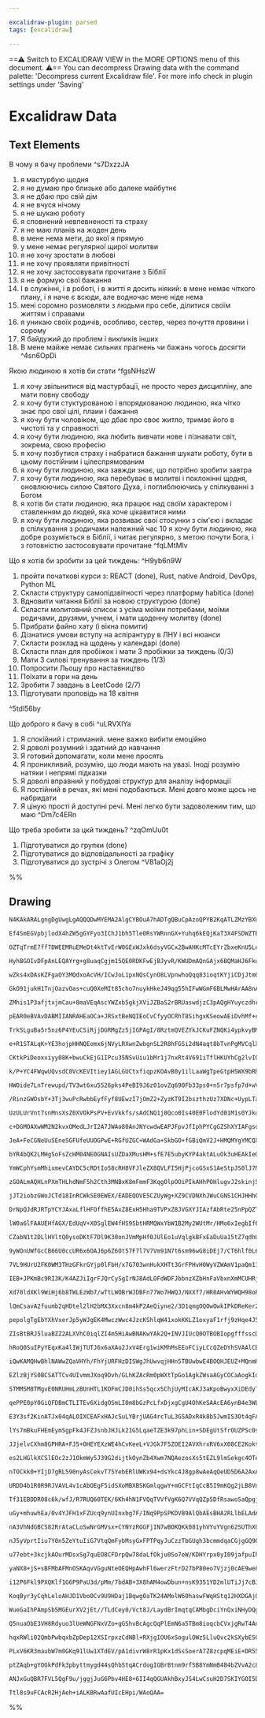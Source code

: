 ```yaml
---

excalidraw-plugin: parsed
tags: [excalidraw]

---
```

==⚠  Switch to EXCALIDRAW VIEW in the MORE OPTIONS menu of this document. ⚠== You can decompress Drawing data with the command palette: 'Decompress current Excalidraw file'. For more info check in plugin settings under 'Saving'


# Excalidraw Data

## Text Elements
В чому я бачу проблеми ^s7DxzzJA

1. я мастурбую щодня
2. я не думаю про близьке або далеке майбутнє
3. я не дбаю про свій дім
4. я не вчуся нічому 
5. я не шукаю роботу
6. я сповнений невпевненості та страху
7. я не маю планів на жоден день
8. в мене нема мети, до якої я прямую
9. у мене немає регулярної щирої молитви
10. я не хочу зростати в любові
11. я не хочу проявляти привітності
12. я не хочу застосовувати прочитане з Біблії
13. я не формую свої бажання
14. І в служінні, і в роботі, і в житті я досить ніякий:
в мене немає чіткого плану, і я наче є всюди, 
але водночас мене ніде нема
15. мені соромно розмовляти з людьми про себе,
ділитися своїм життям і справами
16. я уникаю своїх родичів, особливо, сестер, 
через почуття провини і сорому
17. Я байдужий до проблем і викликів інших
18. В мене майже немає сильних прагнень чи бажань 
чогось досягти
 ^4sn6OpDi

Якою людиною я хотів би стати ^fgsNHszW

1. я хочу звільнитися від мастурбації, не просто 
через дисципліну, але мати повну свободу
2. я хочу бути стуктурованою і впорядкованою 
людиною, яка чітко знає про свої цілі, плаии і 
бажання
3. я хочу бути чоловіком, що дбає про своє житло,
тримає його в чистоті та у справності
4. я хочу бути людиною, яка любить вивчати нове 
і пізнавати світ, зокрема, свою професію
5. я хочу позбутися страху і набратися бажання 
шукати роботу, бути в цьому постійним і 
цілеспрямованим
6. я хочу бути людиною, яка завжди знає, що 
потрібно зробити завтра
7. я хочу бути людиною, яка перебуває в молитві і 
поклонінні щодня, оновлюючись силою Святого 
Духа, і поглиблюючись у спілкуванні з Богом
8. я хотів би стати людиною, яка працює над своїм 
характером і ставленням до людей, яка хоче 
цікавитися ними
9. я хочу бути людиною, яка розвиває свої стосунки 
з сім'єю і вкладає в спілкування з родичами 
належний час
10 я хочу бути людиною, яка добре розуміється в 
Біблії, і читає регулярно, з метою почути Бога, і з 
готовністю застосовувати прочитане ^fqLMtMlv

Що я хотів би зробити за цей тиждень:
 ^H9yb6n9W

1. пройти початкові курси з: REACT (done), Rust, native
 Android, DevOps, Python ML
2. Скласти структуру самопідзвітності через платформу 
habitica (done)
3. Вдновити читання Біблії за новою структурою (done)
4. Скласти молитовний список з усіма моїми потребами, 
моїми родичами, друзями, учнем, і мати щоденну молитву 
(done)
5. Прибрати файно хату (і вікна помити)
6. Дізнатися умови вступу на аспірантуру в ЛНУ і всі 
нюанси
7. Скласти розклад на щодень у календарі (done)
8. Скласти план для пробіжок і мати 3 пробіжки за 
тиждень (0/3)
9. Мати 3 силові тренування за тиждень (1/3)
10. Попросити Льошу про наставництво
11. Поїхати в гори на день
12. Зробити 7 завдань в LeetCode (2/7)
13. Підготувати проповідь на 18 квітня

 ^5tdl56by

Що доброго я бачу в собі ^uLRVXlYa

1. Я спокійний і стриманий. мене важко вибити 
емоційно
2. Я доволі розумний і здатний до навчання
3. Я готовий допомагати, коли мене просять
4. Я проникливий, розумію, що люди мають на увазі. 
Іноді розумію натяки і непрямі підказки
5. Я доволі вправний у побудові структур для 
аналізу інформації
6. Я постійний в речах, які мені подобаються. 
Мені довго може щось не набридати
7. Я ціную прості й доступні речі. Мені легко бути 
задоволеним тим, що маю
 ^Dm7c4ERn

Що треба зробити за цкй тиждень? ^zqOmUu0t

1. Підготуватися до групки (done)
2. Підготуватися до відповідальності за графіку
3. Підготуватися до зустрічі з Олегом ^V81aOj2j

%%
## Drawing
```compressed-json
N4KAkARALgngDgUwgLgAQQQDwMYEMA2AlgCYBOuA7hADTgQBuCpAzoQPYB2KqATLZMzYBXUtiRoIACyhQ4zZAHoFAc0JRJQgEYA6bGwC2CgF7N6hbEcK4OCtptbErHALRY8RMpWdx8Q1TdIEfARcZgRmBShcZQUebQBObR4aOiCEfQQOKGZuAG1wMFAwYogSbghmAHYAEUwjIwApAEEU4shYRHKoLChWksxuZwBWAEZEgAYeIcn4ocqRgA4AFgA2

Ef4SmEGVpbjlodX4hZW5gGYFyo3IChJ1bh5Tle0RsYWRnnGX+Yuhq6kEQjKaT3X4FSDWZTBbjjP7MKCkNgAawQAGE2Pg2KRygBiEYIPF4vqQTS4bCI5QIoQcYhojFYiTw6zMOC4QJZIkQABmhHw+AAyrAoRJBB4OXCEciAOq3ST3WHwpEIAUwIXoEVlP6UoEccI5NDrMEQNgs7BqLb68Yww0U4RwACSxD1qFyAF0/pzyBkHdwOEJeX9CNSsOVcKc

OZTqTrmE7ff7DWEEMRuEMeDt4ktTvErW0GExWJxk6dsyVGCx2BwAHKcMTcEYrZbxeKnU5LeIB5jVNLdJNoTkEMJ/TTCakAUWCGSyTtdfyEcGIuG7tcqGfilU+I0ziz+RA4iJ9fvw27YZMT3D7+AHhu6mF6EkASCCoQDiIIA+EEAPCCAYRBUIB5EFQgEYQQAMII+n6APwggACIM+v6ANwggCsIK+gAcIOGlAACo9OUD4vh+35/oBIHgVBsEIe6nBQ

HyhBGOIvDFpAnLEQAYrg+g8uaqCgjm15QE0RDKFwEjBJyvR/KWUDmAQnGAjx6BQMaHJ6FkuCBkw3poLGh6GpigKBgQKE3mhT5vp+P4AUBqBgRBMHwRyuBCFJABK4RkRR8JCAg24KQAEgCQK3qgIxJEMBQAL4bEUJRlBIHAAJqIuMbAAI4ABojPFABqC4ojZADiAAy+DjCOABWyR/B0FEQIE2BRBwkJIH8AxoMMuzaCsnz1qmLyrKsfzMc4KwnE1I

wZks4xDAsKZFgaOY3MQdxoAcVH/ICwJoL1pxNQsCynO8LVpnwhoQqq83ioqtKYjiCDjJtm0ciSZI2lSNLoqdDLkBwzKspkAmGtyvLKqqFTohq8YKlKMpykDEpKoKpXqkmmrCNquq1n8xqkmataWn8d32o6eRul9noIEpqAqQGQZ1eguBDOGw7EFGTohSUJXcKcYJBfGCCnvq7xDDzKznIJebltwKw8EsAtlpwVYcDWaBLNMuwDTs7adsEi69v2Lm

GkO91jukH1TnjOazvOas+cuQ0XeMIt85cho7nuykHkeJ49qg55hIFwWGmF6BLMwHArAA8nA1SEByTMMqhtWDGN2gK5UzXzCs8TvAsXXbOMCxxw8a4p0s61TGnhpTTNLFjNobzxDsLwbjwby7TmkieUtqDNfN+0UYdwOoo99LoLi+KD9dpLkhGD10l0L1vWyn05t9/JQ+UMNit30rTbKaANyUR3Ir90MA7DhpapIdNI2pJpoxa81Yw6BvugTRMk97

ZMhis1P3afjtxjmCau+8maVEqAscYWZxb5gkjXViJZBaS2rBRUaswdjzC3pAQgHYuyczdhrQcNNdYTmyLjGcc4FyYJGObS0RZTiVB4B8Vyu59zfxKBiF2Z5sFXlQhIXyWFXz/kAIIggAhEHfKBX875AByIKgQAkiDPkACwggBeEC/AAHQ4HELCsjoKoGke+Hh4jTJ/kgnBQA7CCABkQQAXCDqP/L+Z8Gj/wwTMagHhgBOEBEfw2RgAVECUatVR6j

pEAR0eBVAvDABMIIANRAHEaOCa+JRSxtBeNQIEoCvCfyyOCRhT8SihgxKSeowAEiDvhMf+cReFnyCKUU8LCvDgLPkCWo2RcEwlqMCcBaC1ToKyOfAI4JqB+H/gCfw0C/5ACiIO+JRlRMmoDUfYgpJlIL/mSYE8ZPTABsIDI1pGjWlGKUVnOJ9jWnqLUTwnZ/C4LUA0VYr8JjnyAHUQLCYEvwflEUoxIqBPyvl2eM2C/5XGoFAtBQAzCDvkgl+UCb

TrkSLguBa5r5nz6P4YEuCSiRjjDGRMgZz5jIGPAgI/8RztmQVEZYkJCKuFZNQKi4ypkvyBMBTisCcEQkuPafw4JCKVEkrJZ+AxfD+HtKqe+QJ2K4ImXAo+OC3SJkGNQIARBBglQWCZchFniSWABEQZ8oF7kBMCVc7CizZnyIRdE1AgAwEG2bwyC75FnBNkckk5nT5lFKZTa7ZizRVMqwtI9poqjHjOCecupyAlHzNeRM/ZnynzBP4Rc35VjgIzNk

e+R1STALqK+YE3hojpHHNQEomx6jNVyLRXwnZwbgnSL2R8hFGSi2dN4aqt8bTvnPgMVCqlX4cUSrxdIox8EhVWN4dBX80FqBKOkcEmFcFEkaqua+VAzr+H8LuagatYF/z8vggispP53y1PyeIoJVyBkNozY+YJgSTk8qgnS58Jy+0COgqBE5SjHx3ughKypQE50/lMnC2pi6Am1o/Ai0ZqBAD0INhBxmjnVhPdT2/C07bVwRMfokxJ7F2yOyXBAZ

CKtkPiDeoxxiyy08K+bwuCkEjG1IPcu35NSvUiu1bMr1j7nxRt4V691iTflHKUYhCg2lvIQGJZMgRQiRHiKkXIxRyjkXeK0VM3RF7jF2IsVY6ROa7GOOcW4jx0mNG+J7Rq0J4TIkcANSS+J74J3JNSVmjglaSW5J3Q2yxJSA5jIqVUmpdT3mNOaTUxlnTum9P6UMkZOntHTNmSh2RSyVmyLWbIjZHAtmBreSGw5mboPnK1Z+0CdyxGPJiS81LHyv

k/P+YC4FWqwUQvsdC0VcKEVItiey1AGLGUCtxfiqpzKOAvB0y1ilLaaWgTpeGtpHSWX9bRRyrlPLAl8o66ZEVYr1ESulbK+VvXFXvNQCqtVYjJ3XIAjqq1kmBoxONfM015rLXWt/XaiCxTgmOvmbO11P52Oeu9b6hx/qOApeDSVsNEbmPRtjfG39ian2oBTWmjND6OA5riTItpj5C24e9aW95PCK0xKDdW/99bwJNqqdSwV7b01dsFbovtA6h0cB

HWOide7LnTrewupd/TV3wt6xu5526pks4PeBI9J6z01ovZq690Fb33ps0+n5r7psfp7d+wVBPwIAd60B0DAFwPmq89B0ysH7sIaQyhy16HMO9ew0WvD/4HEEex6GkjZGKNCv/NR9ZT5BXHYY/L0HrHTkca41wIiWRSLkXuPNGiWR6KMXwMxKB7QehiW4uUPis9oGkGEu4NPEloDST+LJKIClSCPydmpUgGkOBaQ4egQTPDhPCIO+JvVUnYmaPC/J

/RinzGWOsbY+3Tj3wuPcRwbbEyfFyf8UEwzI7jOmZ2+ZyzKT9I2bszthzUz7XDNc+UypLTan1OaU0o//muk9IEcFvfQGSXd9jVFmLpa4sv8S8lu3zv0snMyxc65OW8sHkOAnkitAciNvk/kAUgUQVJFwUtUoUYUGtesms2VptWtMVukcV5k8UCUes+tms0DBsychVRsGUJtetWUdsWtOUBE5sFths0VRVZlVspUZVII5UFUdM9t1UWd6NTt9ULsT

UzULUrVnt7snMnsXsZ0XVOkPsPV+EvVkkfs/sAdCNQ1j0Qco0Is40E0FlodYd01M1s0YJkd800deFP9kkscQ1ccq0/1NcidG1m1iCKdO1u0ad+1B1h1R1RVx0fwWc2cXUOcAll1ud10xkt0ENBdNVLlhcZE4Jj1T1UBz19EpcAkZd+E70EcFcX0TJld51Vc4If0Nd9JAMYldcHcINDdo08JzJTdEMEMLc0MMMsMYkcM3l8M1DiNSNyMMMPcvcEsf

c+DGMOAXwWM2N2kvxOMedLJrI2A7JWAo80AnJNYcwdwEAPJFpvJfIphPYCgGZShXYIAFgsoKAbJkpsBaJmAUQGhCB4gjAAAFdQSQeKDQN+YqeAUqcqSqaqDkcmKhOOEWK2DcNYHYBYeIFBCAbqXqOIRFFOHgI4KuHgEYUYP4EuDeFiIaP4JuLY7gSoUYJqIYU4IYJsKhB4IaW2HMDuaEeUCGE6PuCAXEVcEYbAIqLWEeO6akekyeJkFkGeDkeePe

JeA+FeCGNeUuSEneSGFUfeUUOGPwE+RGfUZGC+WAdGa+SkbGO+fGBiQmV2J+HMQMYgYMCQXASod+SMJU1ABmdoT45mVmWEDmV2JYd4PmKYA4MBIWNAQBMWQ0UscBKWGWVAH4TaIYEWX0w09BVWTBd2VYkobWUcccfWQhQ0Y2EhP+chS2FYSoVcSE+2BhVSNY48ZEV2WMvY4oA4n2LkZQZgCsNyZgIwSUcOO0yOHSaOb0pFS0OuZcE4JsPmJYCMzY

bYR4bQK2LMHgSoFsZcHM04NE0GNAIsUZDaXMusHM+sfE7E5ubyKYP4aktALuOk3uHEAkIeQcDksebk56Xk96dkd0HkBeGU4UuU8GRUcUjEyU7uIU4UEU+UhGaMM+HMFGU0NUq+TGTU2+FMueB+fUyvQ0l+U0hYC02mK0g07eJ02sKuOsB4T4IuHMf0r0liWcv0mBSsOBWsCckaQBR4FYZWDBUsthHMBM4gPBZMtAacVM4hU2MhFcDMMMsMzOOhB2

YmWCphYsmMhixmevCAYDC5cRDtIo58cRH8VFJleZX8QVLFI5HjPjcoGSxS1AeStpJS0lJ7NSjSzAwiL6YiSPCiWhKyuPBiJiZMYqVPLiAvTPDkISESfAfPLoIvQ0EveSHUcvGCxhSAdSfwOvHSCQPSuSwwoyrCFSlDdS3pAVWY2yeyJY1AFYuhDYrc2sPycswob2I4zkWKLKAAWSgAqvwHoGbM6FbKz0gHJjmGeCODXDrgnKoXxLbENG6hGizhbA

zGOALmAQHLnPXmTHLhdNmF5h2Cth3MNBxK8mFmmF3KqgOlpOOiPIkAHhPOHlugvJ2skinj5I+gFPvK/LVB/JfJBkms3i2t3kXm/OfJzGPk/h8hVNRhAp8gxmtHApxjYsNhKA9F1IrzCtKHgopniCQo+tQoEHQrQDeDDObGbEHMgHwoLH1A+HRtzAllIulngRzJeGmDWu9ijIQFNljJwR1iTMnEgpKDTK4uXEzAHIhJ5jJrWMDCEvhogGYRLNYQvD

jJT2iobzGWoJCTd18InRCWkSE0EWEX/EADEQOVE5CZUyWg+XZ9CVDNXhJWuCGNS1CHJHHhGlDzT8PdSxTRJRSglrZxcyvJBWqpWZfS21SpXLaRC5flBKpRQyxSk5c5HpDQi5VraLL5GnGI1AFW9gk5GNf8OCdXGzP3fgifcWtA+2vSSCbrC5V8E5KRXTUNCO58L5WdLO+nPpOCcAhxUHbZEVWg11QLC20I8bJlKJNO4yDOv20RAO/JAy/FL7OFeJ

DrNpQJdRJRTpYCYJAxaLflHFOffhE5AxZ8ExH5Hha9TVPxZ8JVGXYJIAzfAbRte25nPpQZT8TpaLX8fpI5CdZO+RGzbfHFXfE5DO+ZJWoxdfSpDpBxWpODGzaOmXW5ZtWZSu0pduz8Tu+K/278XuzlQJRZDNUOz5POqxJRSpPpGVetNrdSttFdE+0LRK9O0fQVLununpJpH5ERflFNWrRAzpTpVB5erO5JUQyRFHL8M9EevFUROur1V3fSwAQhBA

lW0a6lFAAUEHfAGX/EdUqV+X0SglEW4fHS9SbtHRMQWxYbW1B2My2WUtMr/HMo6xIegbIf6SVtES+WizloCJs0kf6RMUyM11/SxSpVaXkWnWgw7WggcVIZMuhyURVvyThWvqSUrp5yeV0Y7qIb7ozSMp8eJ0Hpd0jtoN4S3RMUFSUQlV4QiQAHJXFxFbVEN/xVNqGKlVH1G76JURcEj/xu0lFosYJFlj8nw+FGsCHImcUjHA7TlL71FictFglXEF

CZabN1t2DLlHVltQ0ysoDKtF7Dl9K30onJVmMpHf0JUlEo1uVqlgkBFxEaDuUa15tZ7qdhUmC1FtKpLBMJbR1ejgm4kS15aRNlbVadsNbuUtbFcNFx19bDadDUATbFtzbJ0ra99bbCG57BF7GhFnaEq3bVUvxPaYX9LfbIHu7jHgcQ7p7C7Z9I7o6xC46E7f0lFb7JNts7aomXws6Qkc7kGC7w6cXi7pD+Ey6lEK6q6a75k67uUG6ekm6ucW6esl

9yWOnUWfGcCB66U0ccUR6x6OAJ6p6Z6Ot57F7l7V7Vm91N7t6sm96wG8iDEj7/CT6hlf0L6r6/C+C76lEH7BUn6/wonX737MJP6mVv7K6iWOB/6KlcsgGf7QG2nwGonOmYGV14Hycw7aWGH0HfxMG8JfDWtcH+l8GImA2RWYmoGunyH+0FtqGED6s6GbNKlENnxmHklWGJMOHScFGeGAlSMBGhHuUtCxGJHVmJ7mM5GuHq2VHII1HvbS3NGo1tG0

7VL9HUrU2FK0WM3THzGFkrGYjp0lFbH/x7G703wnHukXHTt3GrFPHvH0WyVZWAmV1paQm11gDdWIG02J3e74m6VEmtVknUn0mOBMmcm8n7tCnimTVJ7u3ymfxKn4i0damOB6noJGmvNzDWnk27Wx3Yn0X3UemG0DF+nBmjFhmlFRmXnOlJnStICKs2k5nXluUdFldBVlnfkW3WsbNNmPMdn+E9nZtDn6CTnGCVsBTrKHJo9w8oB48nLZoXKbxfLe

IEB+JPKmBc9RI3K/K4AZJiIgrFJQrCySgIrNJ8AdLOFdWDFJbbnzXZbHnFaVbxnXmMCUHRjtavm9aDb2C/mAWzbqkLbNUQWbbz2onhMoXwJvbXa4l3aEWvaXbxEUXL2fHg6rEsX6Xe1cXR18WZlCX6GOASXtN/XoPBVKXs63xaXp8wvJ0S7RUWWOA2XQ1q6tDOXx1uWAteWQj+X/M27EuL3x2xX+6FC4lJXh6qlZX5WsXjmDMF7WtVWPl16FnwIt

Xd70ldXKl9WiHj6b8TWLEzWb7/wTtLWOBrWJDBFn77Wo7HWQJ/NXXf7/HR0AHvWYWQH98oPavYOunYHQ3EHXEI2OA0HQIMGQvY2cHAk8GOA79fGU3iHRX0XM3KHQ1A06tYV82GGi2S3Ok292HkjOGq2lGa2s7xFBHhHG2OBxHJHpG224J5HFGg8u2e3dVOl+23xNkh3kqDGYP03e7l0zGLGinDt52OBF3l3HHq112YJN3TlomvGfH92/7glAnj3x

lQmCsavA2fuumb2qHDtel2lH2bMX3Xxcn8m4kP2AeQiyne2/3D1qmgOQOwOwkIPkDReKer2el4OflEPkOhmfx5l0O2DMOfdukcPytoCr1KPCOFmSOpUVnHV1mOBqPtndn43kneVOulsznoJ0r5jMrHJSBnJcrNiVr9RCrig2YKySryhkohBaIRg2AAAhSoZwQgeKAARRgAaBHGUGICaEkDtA4AAGl6qviEAKpqT2zW4aFtBNpgFRgBzRZ0xKShz6

pepolgTgEbYXhVxerJp5yWJgEK4MwczWwc4JzcKShlqW41xokKKLZ1oxyaF1rfj9zHqe4J5drWT3TsADrR4aZLyTrrz+S7yfpnrrrXrt5V5Z+PyIYrr/o3/IB3qrSE0JTqqWYiIoNStoCCkDXvhg0FOpMY0uTAgC4AWg8pS0v+TQA2loALZVACzDaBp80KmCU4HXCbAXB0wnpLGrwCrhkCCaQZDcAnHGgpg1+qCCmlTQkrEhcEdNAhFAI4omxSEm

ZIsBtBRJ5luaBZZ2ALXVhC0iqlZI4m5HiAwBNAKwYAk2Q+INVJIUcQ0OTBOBIopgfffsscDljT8h+qAHqJ3xRLUIBy64ZkhNVLhUIMkvZXqGuR+CblcSs0duBtU7gn87+jJE8oSDPKHVb+x1aAKdRvJNUuQl1F/r/0Bg/wP+91XgCfx/7LxfyipNAZ9XPjfVQBf1HMDfEBrOhga1EaCiIOfjwCQwefWGihREoI1MEPpC4ANAGhUC8SuNTGtQIogb

hRoQ0SuIPyYEqxKa4lIWjTUTJ6x6aXAo2JxV4Erg1wiKMhMsEEoFCiyLCcQZeDYhSVAAlCBnITKw7FKlgzjacoo6XjLpHBHgbrI/sFzUWhABWEEN1h5OZ7uTh6RK1dhRyA4QliOFccbKnHeytx0cqJ5nK7CATpJyE4idxY4nHyr8Mkj+UcwgVMvODUU7hVq8kVVTssNWFJUzK6BCCFsJuF3D9hb+J4XtDmILEOOyxOPsLT5ruR8qyfXYqny9iGkj

iQwKAMQHwBhlNAWwZQaVHYh/FhYjURFHzDISWgJhUwvqjHHn5TBUwbwE4BOQHJEUZ+MQnmKtFGCzBNoi1RuCSJYjyiSge5VAAeW2pn9+43gmqOyT8H3RPBjIV6GdVvJfQwhj5F6pEPf5ilP+cQ8IQkKPjwwkhToIAeFRAHqkwKEA7IexSgowCZhoUKGogJRClDkhvNX+HiT0Eiw5g80RoejDGBUDAy8CcEqLFbAdDSgzAnoQsPjLsCBhnAnIUQh4

EZlzBjYS0BCSATTCv4UIvmmJXoq9Dvh/GLhKZAcRm0pWXtTpGo1AgkZWsaAGyCOCaAogkIqAAABTEBOACAAAJQnIbIQgOECclrzCRGASiVAE0GpAIgSAJyTsPQGDjMATkDxGAOoE4CoAKqWUJzqgH4aFMBE5lUCI7SEQW0amz4SetIk05jYL8ORV9DMn4TcE0kHASQLgE0BqARIQ4kcTqDHEJc7w+aIJslzOZ30MO1ybYSPX0rX5rx4EcRMONHEg

STMMSM8TMgvE0NRUHmLzBUnHTL1KOFmCJD0ihSs5qcxSChjUyMIcAKJ3aKpoBwyxXiDEdyTNO+EfD7JHUptQVOJlcYvIge82GzKhOAkjdUAgAfBARsl9DrEqgdz1pJGgiIcban57RY8i8EI5OhLKSiMFWAqCdFoiqSCpU0giYCJ+DUl8JJ6/SWRArU/DzJAA2CCABcEEADEIPdiyY2ZZEoiWZCRnwZYSuUNrRtB+wWRltvcn4fJOz1UwPdAJaEkn

qePPE0pY0GiQFDBmCTLITEv6XidgOSmLI0m8bGzPcLfxDjxgCgU4OhKeSAAcEA6ynB4e3WLpD8jjSa9cp+U73IOJGDFT0JiKGJBJPvGYo42dk9+rkn0zRZnGtSJWrCmfBEpOp+6DrPMijQjYgpb+SbKgEADoIFcNQCVB42gSVTIMXmRZQOYUANEMaSHE8AFAlQdqZ4gkklpNmTHHtIfhLSKEekiwVACYnpTt5uMmoZCJcxiSNjmx2KVsU9KESdiD

E3Y3sf2KinATJx04qALOIXCEAFxHAJcSuLYBrjUAG4rcTuL3GSADxR4k8b5JwmIS3Ot4qFA+KfFkFXUr4iLB+NVSYQlEP4v8eJzBnjjQJ4EuNpM1OysENsuU+Cbuj6RIT9KokxmRhNinYScUubLZk00Ik1o0pEqUiQcgYlUS+k/aWiQjjlna9mJP+ViexJOScTuJ6UjrPxKtSCTECX4/mehMrRSSseZrXbPJKsSKTPwg4lSSYjUmVINJcELSTEh0

lYs7mBkuFHEmEymSgpFk4JFZJsnbJHJLk21G5LqaeTZE3k97phLin+SDEgUtSfrOUZPSc0siCKZ0hNkxTcZ8U2ZIlJywQQUpxEzpBlKqnG4UpOU7YaywxHNSipJUkXhVJxRVS+GISWqa0l/aNS65gxFqW1MayTSNavU/qbhCsRDT12I0saRNMklTSsCqAWaYKjUkLSKCMSFaSiJxTrTYGW0r1DtL2kHSEAR0k6WdM6mXTik100yLdM7RBTHpz0sb

JJjelvCXhm8GPHRA+FJ5+OHEYEXzWE4hCvKeeL+VJGk7F5ZOEI2AVXhrxRV6xX08CE2Koktiap7YwGcDL7EDiTZEMmccTBhlwyEZZAJGcQHXEIBNxcgdGfuPhnYyO8ecy8UhMJn3iS0JMgVk+DM5x1KZ+2GzLTP/F4AGZ6EzxGBJHosyoJP4GCZzKqQISeZbnPmUBIFkGpKFuEsWQROAhESpZzyLJrLKnTyyaJ8EZWWotVlKyNEGszRc8i4mwQeJ

es2LHGlkXCSlEOc2zJ1OkmWy5J39G2dijtkOynZb4Xwm7NQAezosXs5tEZL9lmSekgc4OTeNDnOTXJsXDyV5J5xAYZFxOZOT0lTnPJ054U/8JFOsVbIZFcdV/ElMrmpTdZLcrKdXJ6S1yHhXqQcQ3NKkxJm5gqVubW3bkKz6puqP9j0iam9zWpjc5AoPJ6k4o+pz4AabonHkrpJ5mqaeV1NiLTT55qqReWb3WSLS152DQVJvJXTbztku0ymvvMPm

nTOCkk0+YIjD7gRL590nyAsCekvT75YebERlUWKx94+dsYkc4J8gp8wAeAqQeUD5D6A2AxACgCsCMBwA8+1efAHaHiBQAIoPAWiHaHoAAB9JvuUG+Jt91BgwF4FbASDnBmwW0JsHMHTjD95go5AcosFFgDRUaLoiAOiULBPAUxs1dMKv0YELQk+c/DJFQnWjAI3g+JfEpCVVHqjkQng7ECAghL1hr+nJceE9Hv5GjghF1Z/uaNf6WiBA0QiUraKl

URDD4b1R0R9RJVAVL4v1cAbOEgF5idSXoMBXBSKGmlqgwY+mGCFtIqCcB5I9mKQg2jLB8VnwOofqEnLxiyKm8dmpP3eC0VoyNYzMWwNpo5jtSwwgsUuHMGWwRoVCXGvmQrGiCMxCASQRnwkBCAso5xeKPgAii4BYVjVVkfVERTz9c4BwGhCmBRIZhsVRgzQdoEARglFgYZVsJ1GLif984CQHMgnHrByw1wcopwfSuVHgg3BNJW6qfxFVeDB4Pg3U

Tf31EBDDR08c6k/wfJ/R7RUQ60TEK/6Kh4hN1FVQqTVVfVgK6Q7VVqQZp5DfRsawoSaQpgjgzVfoioX/A+DTABBOZZ1agFATEV8aCY2sMnBdKjBPgBgzoXRUFr+qIATFFioML1Uhr0yYagBJ8AnIfryxwlCGvzXjUfzygZw83jXUMg4QTUxc44fxhQ0QRwIWhdDcZCuxYbnheIyiFxx46fC+OdYwTugA8oAjvKtGwvEAoCogLgqkI5GDCJU5qd0A

uGy+mhuwhEa/0v4YJFH1xFZUcq9ynUInxbg7F/INq9PpSPKDVB9AlQbAEsBHA2RLlbELAdADUE5hyYzgfNU8GzJWwiwJwFEosFxrQkQEeK9aHzCtggIxRVgjEqMDiDIkq44wNmsiUcFLVFRhA5PIgP7XH9B1PK7UYKqOqajAhD/WdaaMlULqN1Vo18jaMHXrq/+ZUVVYAJ3WaqwBHonVV6NyFch8hJ6o1WesQG0RL1JW/Aa7BLVzBRoTql9eAmTA

nA3VhNdGBCS82RrAtaCLoSwNrGMVsx+CYNYzRGGFjIN7wBOKQKk081yhVYuYVgn62SUThXCUDO5mQyuswkrPEbDwmPx443k/KbKVYjhSLKbMsEZ8CrUcUnjQM7qTVOwUt6vgmmhPVTC4mqILIh6KdTxKBgD7VFnZnuAVCcguT6JP8GtVtIlgNSgZTI26VInUhOR9NXwu9WlvJUmSiJGuakhbAYmCQxIlEhqNpCOnu270Fk86HKefWgiAN5Wntf8E

nJ5yVprtIiu7Y0n5ZeYtuIiG7VtqQmFybMsyGxFPTPqyJuCzzTbGUgh3bcmmdqaCGjgGQ90y5rSVtvBwKTW8sdHAMqTLtOSBItCUKJ3FIiDzBoZucEZ7TEvKJR0jam9DpKgCgyMp3wwEUtj8mPTVKVdMEX5CHQzoZMimdO1pG6yOS51WGyOh+W9Q+nLbDda20JI9qCyV1gGDiPbRMgO0h1jtcbJRGdou1tIrtqu6FJ0jh0h6DEz2pptBhnpo4Pth

u77ebt+3kcjkAOurMDsxSg7quEO8CFDrpQw78daLfOkju0So7eW/KDHYrpx0yI09jafpuIh8W+oTWpO71uTvyRU7xJtO27W7UZ1hJmd74VnUFnZ3SIkp2aepjztQz86DOfrYXV/VF0QEJdUuuwpUjl0o7UOX4RXcrtLY3b1dz4TXe0kUJ7Jdd+u/BqBhVpxoTdrqc3X7Ot3i7MdqAK/Z0gd1O6omLum7dCnd3TpPdtLbRL7pBrscsqdlOeK/ITzv

yaNX8+jS+sBFMbAFMnOSKAqvVGguNteOEQHpAwhFl6werzFtrD27bP80eo7Vjzj0cAE9we8aR3in2p77tGerPa9tz3NKEuX24pIZKL1vg/tpep6eXoxwg6FC1entHXrhS7s4dCO73S3vl3HL0d/+7Hbjt71Id4dA+7FEPpJ1k6TIJacfWk0n0p76dzdJnXkRZ01T8ZCtDnWvu51IdN9VMgXTvryJ76vMYuw/dA2l2lsT9EEdQ4kkv0q6b9ViDXeo

i12P6Fkl9PXQKlf1G6P9PaU3d/pMm/7bdAB+3X8hAM4owDbun+nsK9351YD2mlUTiJj7cBJNXNaTYqLk2JqlNEgEcAAFUkIDxBoEYEwCIglgsUD4FCrYD18cAWUTAJID5DZr0A8K/te33/hZwUS5wOWGAP4rWbtgfMCuFmAuB8xiSICEWC5uTAork4UwDcOmBJIrRu1m/SYEkCwobgByowUwYf02qhaAh2IBAAgnGBX9fBE6rklOqCGP84t862Uj

KoqByr3yCqhLeloAHJD1Vbo0Cv9U9HDaj1Bqwg0aTK24AMolW60haswFWqHStq12HXDGAjQf1eNJrfqBTCtaaBZCNcHQIhI+ruhfqwkUBo4GImIATNUYRbH4FvA6wsG3mghsZNNHQoRxIwLFEDj6BWjQgcYCEIjiqC2yiK7GmsASBHBXgycYBGQhop8jh+hAjY4QLrAnBlgOFfYwuWJJxxGwH6hYKLB80bk/Njy3tUFqP5qiPBLx8LV8aFUGi/js

WueGaIhPAmpSb5MGEurXV2jEt//TLdCey0/Vct8J/LaydBrImqtqCAMbgDciYnQxiNHyDQg3Ao1wSj65qJSeaFT9lwBKkkz1r/XzCmTg21iqBpG2hqXVYwi6PwLWC8nZt/J/9YSJZESAzhCsgCMiJO3bClaJiMJG0qMQAB+bDchqsTdmekmwnBlHUHN7CylY50jYgZfkOVUDXwxYT8PEgZ4f5onHPIxoAWgiSg4I9jYaqU7EHIFE5juT2ZnPXC5z

Q5nuaObE3VH8Rdyuo3lUeWNGFNxVZo+gGShvBcAgcQqPlEmN6a5TBm8ioqcbCVxjgRwT4AnHLXDBjgXfKuNQnmAZhHgkwI06gH0EJASSRJR4HnAWqBaN+3ka01SWC2OnnjUWvaqeXHVunfjMWk0V6fi1AnlVSWu6vKtS3BnITYZ50RGb3V5aD1QwkGsVrg2VjUTCA3AHaFTOzawxm8RFKjTGipiYx+ofOPmdrA8wCVyJF0vSb60AbmTQaw9WydG1

hqxRWli02QmbPwbqxbZpDep12XSIrpxzCdNBl+RXjgIOU6xSogulOWz5LluQvc2kSXybE5GC/NsPcv/glU/PPfOdL2VMdXLIXCzOg2PSUdAAeCAO63w45hy75ect6TAr7ly3V5ckXoSfL8VgK5z1lohW3c4VnpJFeitqMEuuV/y/lc55Idr8KSQnqgAyt/Isry52yqufeHrnqNm5z+dub+G/yxOB58ayCJY1gi2N8nQg8pxIM8aBMJ8vy/statuW

PLxV6KR3maubW7m0GKq91lUw1XTdEV/pA1divrW8rR1pKx1dSsSoerA7Z8zcpqMEiE+DR55QFHACGxEBcAOAAKBITcAQo0AJuBkHKDzhSAe4DYAwEIAIAKAefc8v4Jouch0bGNvoBAGwAiAZ4doboPoAFCHkaLLpgoNjdxsfR8b6QZG3qJ+NRbp1xorPOTdIB42CbtEb02xaxs42WblNgm0TeS0rq4b3N1m+kH5tPVFVi6yAMLd5vpAbIfFgClLY

ptZAqb+gYOGkPdFk3pbyttmygd44sQhbStqACrdogIGBrBtnm9rfSB8YmNmB484bZVvA2c8TQFm2wAoBNxcAZ55myLf0AjhqQzthEG7ZCBHFWQAdrm/bYJv+3XbSEXTWPCxvMBsACIXkPFEGCDRtARJAaJMDRrgk1ycN+O4nYzXcAISvkIBA8FmDUIHNLWsm0YDYAGBQbfpAgM5GhAtqMLCwIql7Zlv6A5bH8K0hlvuhY2KQJAJ+eRrJsD3iAAoB

ANJxGuQBR7FVL5QgF9u/jggjJuG6Pbv4HE8+6II4qQGUAkhBxyJS4LwCsuH2D7SKIYGOI5B2RlAfoVkHCp3u4A97RYE5NhSfuP21Rad8+23a1skRu4wcYSJwBjAiUitupOyEGGrxVQ67OYTIIvcwS1HjzRASe9lU+uGha8kN184SOEBQB1iH15yG3bsD5QW+2QPkLXjgCz3jSC9zQEvbstk3SQ84hAEhBrv4AIHjMXTWEGCAVQhYxeSGQYGjsqC+

Ttl8s9uFCAcR2HjAeh+iALKBRwAafUIcEHpi/WAoQAA=
```
%%